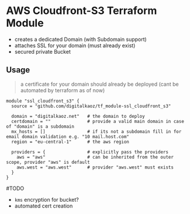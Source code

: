 # AWS Cloudfront-S3 Terraform Module

* creates a dedicated Domain (with Subdomain support)
* attaches SSL for your domain (must already exist)
* secured private Bucket

## Usage

> a certificate for your domain should already be deployed (cant be automated by terraform as of now)

```hcl
module "ssl_cloudfront_s3" {
  source = "github.com/digitalkaoz/tf_module-ssl_cloudfront_s3"

  domain = "digitalkaoz.net"   # the domain to deploy
  certdomain = ""              # provide a valid main domain in case of "domain" is a subdomain
  mx_hosts = []                # if its not a subdomain fill in for email domain validation e.g. "10 mail.host.com"
  region = "eu-central-1"      # the aws region

  providers = {                # explicitly pass the providers
    aws = "aws"                # can be inherited from the outer scope, provider "aws" is default
    aws.west = "aws.west"      # provider "aws.west" must exists
  }
}
```

#TODO

* `kms` encryption for bucket?
* automated cert creation